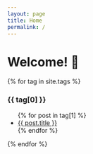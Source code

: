```yaml
---
layout: page
title: Home
permalink: /
---
```


# Welcome! 🌱

{% for tag in site.tags %} <h3>{{ tag[0] }}</h3> <ul> {% for post in tag[1] %} <li><a href="{{ post.url }}">{{ post.title }}</a> </li> {% endfor %} </ul> {% endfor %}
